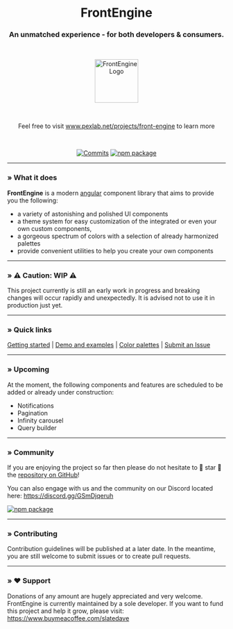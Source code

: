 <h1 align="center">FrontEngine</h1>

<h3 align="center">An unmatched experience - for both developers & consumers.</h3>

<br>

<p align="center">
    <img src="https://i.imgur.com/om2OqFI.png" alt="FrontEngine Logo" height="100px"/>
</p>

<br>

<p align="center">
      Feel free to visit <a href="https://www.angular.io">www.pexlab.net/projects/front-engine</a> to learn more
</p>

<br>

<div align="center">

[![Commits](https://img.shields.io/github/last-commit/pexlab/ngx-front-engine?label=Updated&logo=github&style=social)](https://github.com/pexlab/ngx-front-engine/commits/master)
[![npm package](https://img.shields.io/npm/v/@pexlab/ngx-front-engine?label=Available%20through%20npm&logo=npm&style=social)](https://www.npmjs.com/package/@pexlab/ngx-front-engine)

</div>

___

### » What it does

**FrontEngine** is a modern [angular](https://angular.io/) component library that aims to provide you the following:

- a variety of astonishing and polished UI components
- a theme system for easy customization of the integrated or even your own custom components,
- a gorgeous spectrum of colors with a selection of already harmonized palettes
- provide convenient utilities to help you create your own components

___

### » ⚠️ Caution: WIP ⚠️

This project currently is still an early work in progress and breaking changes will occur rapidly and unexpectedly. It is
advised not to use it in production just yet.

___

### » Quick links

[Getting started](https://pexlab.net/projects/front-engine/getting-started)
| [Demo and examples](https://pexlab.net/projects/front-engine/showcase)
| [Color palettes](https://pexlab.net/projects/front-engine/color-palette)
| [Submit an Issue](https://github.com/pexlab/ngx-front-engine/issues)

___

### » Upcoming

At the moment, the following components and features are scheduled to be added or already under construction:

- Notifications
- Pagination
- Infinity carousel
- Query builder

___

### » Community

If you are enjoying the project so far then please do not hesitate to 🌟 star 🌟
the [repository on GitHub](https://github.com/pexlab/ngx-front-engine)!

You can also engage with us and the community on our Discord located here: https://discord.gg/GSmDjqeruh

[![npm package](https://img.shields.io/discord/894588904626356274?label=Community%20Discord&logo=Discord&style=social)](https://discord.gg/GSmDjqeruh)

___

### » Contributing

Contribution guidelines will be published at a later date.
In the meantime, you are still welcome to submit issues or to create pull requests.

___

### » ❤️ Support

Donations of any amount are hugely appreciated and very welcome.
FrontEngine is currently maintained by a sole developer.
If you want to fund this project and help it grow, please visit: https://www.buymeacoffee.com/slatedave
